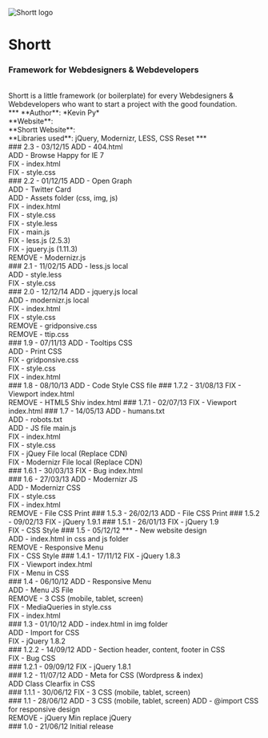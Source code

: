 ![Shortt logo](http://kpy.me/Projects/Shortt/out/shortt_logo.png)

# Shortt
### Framework for Webdesigners & Webdevelopers
<br />
Shortt is a little framework (or boilerplate) for every Webdesigners & Webdevelopers who want to start a project with the good foundation.
<br />
***
**Author**: *Kevin Py*<br />
**Website**: <http://kpy.me><br />
**Shortt Website**: <http://kpy.me/Projects/Shortt><br />
**Libraries used**: jQuery, Modernizr, LESS, CSS Reset
***
<br />
### 2.3 - 03/12/15
ADD - 404.html<br />
ADD - Browse Happy for IE 7<br />
FIX - index.html<br />
FIX - style.css<br />
### 2.2 - 01/12/15
ADD - Open Graph<br />
ADD - Twitter Card<br />
ADD - Assets folder (css, img, js)<br />
FIX - index.html<br />
FIX - style.css<br />
FIX - style.less<br />
FIX - main.js<br />
FIX - less.js (2.5.3)<br />
FIX - jquery.js (1.11.3)<br />
REMOVE - Modernizr.js<br />
### 2.1 - 11/02/15
ADD - less.js local<br />
ADD - style.less<br />
FIX - style.css<br />
### 2.0 - 12/12/14
ADD - jquery.js local<br />
ADD - modernizr.js local<br />
FIX - index.html<br />
FIX - style.css<br />
REMOVE - gridponsive.css<br />
REMOVE - ttip.css<br />
### 1.9 - 07/11/13
ADD - Tooltips CSS<br />
ADD - Print CSS<br />
FIX - gridponsive.css<br />
FIX - style.css<br />
FIX - index.html<br />
### 1.8 - 08/10/13
ADD - Code Style CSS file
### 1.7.2 - 31/08/13
FIX - Viewport index.html<br />
REMOVE - HTML5 Shiv index.html
### 1.7.1 - 02/07/13
FIX - Viewport index.html
### 1.7 - 14/05/13
ADD - humans.txt<br />
ADD - robots.txt<br />
ADD - JS file main.js<br />
FIX - index.html<br />
FIX - style.css<br />
FIX - jQuey File local (Replace CDN)<br />
FIX - Modernizr File local (Replace CDN)<br />
### 1.6.1 - 30/03/13
FIX - Bug index.html<br />
### 1.6 - 27/03/13
ADD - Modernizr JS<br />
ADD - Modernizr CSS<br />
FIX - style.css<br />
FIX - index.html<br />
REMOVE - File CSS Print
### 1.5.3 - 26/02/13
ADD - File CSS Print
### 1.5.2 - 09/02/13
FIX - jQuery 1.9.1
### 1.5.1 - 26/01/13
FIX - jQuery 1.9<br />
FIX - CSS Style
### 1.5 - 05/12/12
*** - New website design<br />
ADD - index.html in css and js folder<br />
REMOVE - Responsive Menu<br />
FIX - CSS Style
### 1.4.1 - 17/11/12
FIX - jQuery 1.8.3<br />
FIX - Viewport index.html<br />
FIX - Menu in CSS<br />
### 1.4 - 06/10/12
ADD - Responsive Menu<br />
ADD - Menu JS File<br />
REMOVE - 3 CSS (mobile, tablet, screen)<br />
FIX - MediaQueries in style.css<br />
FIX - index.html<br />
### 1.3 - 01/10/12
ADD - index.html in img folder<br />
ADD - Import for CSS<br />
FIX - jQuery 1.8.2<br />
### 1.2.2 - 14/09/12
ADD - Section header, content, footer in CSS<br />
FIX - Bug CSS<br />
### 1.2.1 - 09/09/12
FIX - jQuery 1.8.1<br />
### 1.2 - 11/07/12
ADD - Meta for CSS (Wordpress & index)<br />
ADD Class Clearfix in CSS<br />
### 1.1.1 - 30/06/12
FIX - 3 CSS (mobile, tablet, screen)<br />
### 1.1 - 28/06/12
ADD - 3 CSS (mobile, tablet, screen)
ADD - @import CSS for responsive design<br />
REMOVE - jQuery Min replace jQuery<br />
### 1.0 - 21/06/12
Initial release<br />